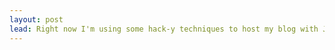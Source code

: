 ```yaml
---
layout: post
lead: Right now I'm using some hack-y techniques to host my blog with Jekyll and Express on a VPS. I'm using Express middleware to execute a pull request on the server whenever it receives a GET request for a specific URL, which, while not an ideal solution, works very well for my needs. In this post I'll go over the specifics of using Express fot this task.
---
```


